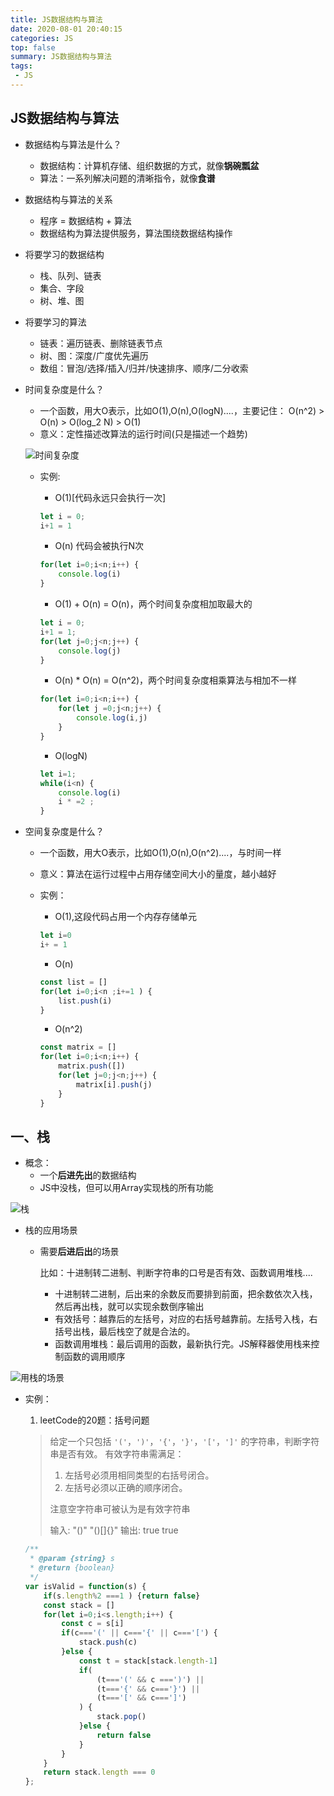 ```yaml
---
title: JS数据结构与算法
date: 2020-08-01 20:40:15
categories: JS
top: false
summary: JS数据结构与算法
tags: 
 - JS
---
```


## JS数据结构与算法

- 数据结构与算法是什么？

  - 数据结构：计算机存储、组织数据的方式，就像**锅碗瓢盆**
  - 算法：一系列解决问题的清晰指令，就像**食谱**

- 数据结构与算法的关系

  - 程序 = 数据结构 + 算法
  - 数据结构为算法提供服务，算法围绕数据结构操作

- 将要学习的数据结构

  - 栈、队列、链表
  - 集合、字段
  - 树、堆、图

- 将要学习的算法

  - 链表：遍历链表、删除链表节点
  - 树、图：深度/广度优先遍历
  - 数组：冒泡/选择/插入/归并/快速排序、顺序/二分收索

- 时间复杂度是什么？

  - 一个函数，用大O表示，比如O(1),O(n),O(logN)....，主要记住：  O(n^2) > O(n) > O(log_2 N) > O(1)
  - 意义：定性描述改算法的运行时间(只是描述一个趋势)

  ![时间复杂度](C:/Users/user/Desktop/medias/imges/js/sf/sf1.png)

  - 实例:

    - O(1)[代码永远只会执行一次]

    ```js
    let i = 0;
    i+1 = 1
    ```

    - O(n) 代码会被执行N次

    ```js
    for(let i=0;i<n;i++) {
        console.log(i)
    }
    ```

    - O(1) + O(n) = O(n)，两个时间复杂度相加取最大的

    ```js
    let i = 0;
    i+1 = 1;
    for(let j=0;j<n;j++) {
        console.log(j)
    }
    ```

    - O(n) * O(n) = O(n^2)，两个时间复杂度相乘算法与相加不一样

    ```js
    for(let i=0;i<n;i++) {
        for(let j =0;j<n;j++) {
            console.log(i,j)
        }
    }
    ```

    - O(logN)

    ```js
    let i=1;
    while(i<n) {
        console.log(i)
        i * =2 ;
    }	
    ```

- 空间复杂度是什么？

  - 一个函数，用大O表示，比如O(1),O(n),O(n^2)....，与时间一样

  - 意义：算法在运行过程中占用存储空间大小的量度，越小越好

  - 实例：

    * O(1),这段代码占用一个内存存储单元

    ```js
    let i=0
    i+ = 1
    ```

    * O(n)

    ```js
    const list = []
    for(let i=0;i<n ;i+=1 ) {
        list.push(i)
    }
    ```

    * O(n^2)

    ```js
    const matrix = []
    for(let i=0;i<n;i++) {
        matrix.push([])
        for(let j=0;j<n;j++) {
            matrix[i].push(j)
        }
    }
    ```

## 一、栈

* 概念：
  * 一个**后进先出**的数据结构
  * JS中没栈，但可以用Array实现栈的所有功能

![栈](/medias/imges/js/sf/sf2.png)

* 栈的应用场景

  * 需要**后进后出**的场景

    比如：十进制转二进制、判断字符串的口号是否有效、函数调用堆栈....

    * 十进制转二进制，后出来的余数反而要排到前面，把余数依次入栈，然后再出栈，就可以实现余数倒序输出
    * 有效括号：越靠后的左括号，对应的右括号越靠前。左括号入栈，右括号出栈，最后栈空了就是合法的。
    * 函数调用堆栈：最后调用的函数，最新执行完。JS解释器使用栈来控制函数的调用顺序

![用栈的场景](/medias/imges/js/sf/sf3.png)

* 实例：

  1. leetCode的20题：括号问题

  >  给定一个只包括 `'('`，`')'`，`'{'`，`'}'`，`'['`，`']'` 的字符串，判断字符串是否有效。 有效字符串需满足：
  >
  >  1. 左括号必须用相同类型的右括号闭合。
  >  2. 左括号必须以正确的顺序闭合。
  >
  >  注意空字符串可被认为是有效字符串
  >
  >  输入: "()"  "()[]{}"
  >  输出: true true

  ```js
  /**
   * @param {string} s
   * @return {boolean}
   */
  var isValid = function(s) {
      if(s.length%2 ===1 ) {return false}
      const stack = []
      for(let i=0;i<s.length;i++) {
          const c = s[i]
          if(c==='(' || c==='{' || c==='[') {
              stack.push(c)
          }else {
              const t = stack[stack.length-1]
              if(
                  (t==='(' && c ===')') || 
                  (t==='{' && c==='}') ||
                  (t==='[' && c===']')  
              ) {
                  stack.pop()
              }else {
                  return false
              }
          }
      }
      return stack.length === 0
  };
  ```

  